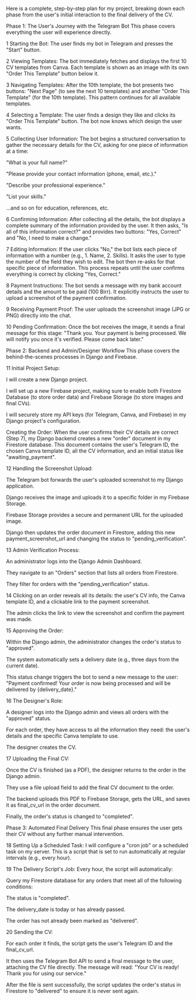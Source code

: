 Here is a complete, step-by-step plan for my project, breaking down each phase from the user's initial interaction to the final delivery of the CV.

Phase 1: The User's Journey with the Telegram Bot
This phase covers everything the user will experience directly.

1 Starting the Bot: The user finds my bot in Telegram and presses the "Start" button.

2 Viewing Templates: The bot immediately fetches and displays the first 10 CV templates from Canva. Each template is shown as an image with its own "Order This Template" button below it.

3 Navigating Templates: After the 10th template, the bot presents two buttons: "Next Page" (to see the next 10 templates) and another "Order This Template" (for the 10th template). This pattern continues for all available templates.

4 Selecting a Template: The user finds a design they like and clicks its "Order This Template" button. The bot now knows which design the user wants.

5 Collecting User Information: The bot begins a structured conversation to gather the necessary details for the CV, asking for one piece of information at a time:

"What is your full name?"

"Please provide your contact information (phone, email, etc.)."

"Describe your professional experience."

"List your skills."

...and so on for education, references, etc.

6 Confirming Information: After collecting all the details, the bot displays a complete summary of the information provided by the user. It then asks, "Is all of this information correct?" and provides two buttons: "Yes, Correct" and "No, I need to make a change."

7 Editing Information: If the user clicks "No," the bot lists each piece of information with a number (e.g., 1. Name, 2. Skills). It asks the user to type the number of the field they wish to edit. The bot then re-asks for that specific piece of information. This process repeats until the user confirms everything is correct by clicking "Yes, Correct."

8 Payment Instructions: The bot sends a message with my bank account details and the amount to be paid (100 Birr). It explicitly instructs the user to upload a screenshot of the payment confirmation.

9 Receiving Payment Proof: The user uploads the screenshot image (JPG or PNG) directly into the chat.

10 Pending Confirmation: Once the bot receives the image, it sends a final message for this stage: "Thank you. Your payment is being processed. We will notify you once it's verified. Please come back later."

Phase 2: Backend and Admin/Designer Workflow
This phase covers the behind-the-scenes processes in Django and Firebase.

11 Initial Project Setup:

I will create a new Django project.

I will set up a new Firebase project, making sure to enable both Firestore Database (to store order data) and Firebase Storage (to store images and final CVs).

I will securely store my API keys (for Telegram, Canva, and Firebase) in my Django project's configuration.

Creating the Order: When the user confirms their CV details are correct (Step 7), my Django backend creates a new "order" document in my Firestore database. This document contains the user's Telegram ID, the chosen Canva template ID, all the CV information, and an initial status like "awaiting_payment".

12 Handling the Screenshot Upload:

The Telegram bot forwards the user's uploaded screenshot to my Django application.

Django receives the image and uploads it to a specific folder in my Firebase Storage.

Firebase Storage provides a secure and permanent URL for the uploaded image.

Django then updates the order document in Firestore, adding this new payment_screenshot_url and changing the status to "pending_verification".

13 Admin Verification Process:

An administrator logs into the Django Admin Dashboard.

They navigate to an "Orders" section that lists all orders from Firestore.

They filter for orders with the "pending_verification" status.

14 Clicking on an order reveals all its details: the user's CV info, the Canva template ID, and a clickable link to the payment screenshot.

The admin clicks the link to view the screenshot and confirm the payment was made.

15 Approving the Order:

Within the Django admin, the administrator changes the order's status to "approved".

The system automatically sets a delivery date (e.g., three days from the current date).

This status change triggers the bot to send a new message to the user: "Payment confirmed! Your order is now being processed and will be delivered by {delivery_date}."

16 The Designer's Role:

A designer logs into the Django admin and views all orders with the "approved" status.

For each order, they have access to all the information they need: the user's details and the specific Canva template to use.

The designer creates the CV.

17 Uploading the Final CV:

Once the CV is finished (as a PDF), the designer returns to the order in the Django admin.

They use a file upload field to add the final CV document to the order.

The backend uploads this PDF to Firebase Storage, gets the URL, and saves it as final_cv_url in the order document.

Finally, the order's status is changed to "completed".

Phase 3: Automated Final Delivery
This final phase ensures the user gets their CV without any further manual intervention.

18 Setting Up a Scheduled Task: I will configure a "cron job" or a scheduled task on my server. This is a script that is set to run automatically at regular intervals (e.g., every hour).

19 The Delivery Script's Job: Every hour, the script will automatically:

Query my Firestore database for any orders that meet all of the following conditions:

The status is "completed".

The delivery_date is today or has already passed.

The order has not already been marked as "delivered".

20 Sending the CV:

For each order it finds, the script gets the user's Telegram ID and the final_cv_url.

It then uses the Telegram Bot API to send a final message to the user, attaching the CV file directly. The message will read: "Your CV is ready! Thank you for using our service."

After the file is sent successfully, the script updates the order's status in Firestore to "delivered" to ensure it is never sent again.
